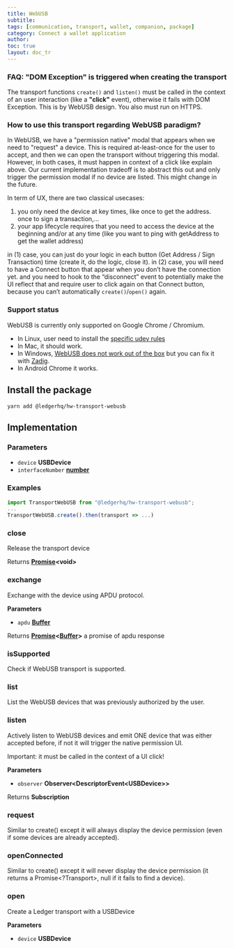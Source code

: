 ```yaml
---
title: WebUSB
subtitle:
tags: [communication, transport, wallet, companion, package]
category: Connect a wallet application
author:
toc: true
layout: doc_tr
---
```




### FAQ: "DOM Exception" is triggered when creating the transport

The transport functions `create()` and `listen()` must be called in the context of an user interaction (like a **"click"** event), otherwise it fails with DOM Exception. This is by WebUSB design. You also must run on HTTPS.

### How to use this transport regarding WebUSB paradigm?

In WebUSB, we have a "permission native" modal that appears when we need to "request" a device. This is required at-least-once for the user to accept, and then we can open the transport without triggering this modal. However, in both cases, it must happen in context of a click like explain above. Our current implementation tradeoff is to abstract this out and only trigger the permission modal if no device are listed. This might change in the future.

In term of UX, there are two classical usecases:

1.  you only need the device at key times, like once to get the address. once to sign a transaction,...
2.  your app lifecycle requires that you need to access the device at the beginning and/or at any time (like you want to ping with getAddress to get the wallet address)

in (1) case, you can just do your logic in each button (Get Address / Sign Transaction) time (create it, do the logic, close it).
in (2) case, you will need to have a Connect button that appear when you don’t have the connection yet. and you need to hook to the “disconnect” event to potentially make the UI reflect that and require user to click again on that Connect button, because you can’t automatically `create()`/`open()` again.

### Support status

WebUSB is currently only supported on Google Chrome / Chromium.

-   In Linux, user need to install the [specific udev rules](https://raw.githubusercontent.com/LedgerHQ/udev-rules/master/add_udev_rules.sh)
-   In Mac, it should work.
-   In Windows, [WebUSB does not work out of the box](https://github.com/WICG/webusb/issues/143) but you can fix it with [Zadig](https://zadig.akeo.ie/).
-   In Android Chrome it works.

## Install the package

`yarn add @ledgerhq/hw-transport-webusb`

## Implementation


### Parameters

-   `device` **USBDevice**
-   `interfaceNumber` **[number](https://developer.mozilla.org/docs/Web/JavaScript/Reference/Global_Objects/Number)**

### Examples

```js
import TransportWebUSB from "@ledgerhq/hw-transport-webusb";
...
TransportWebUSB.create().then(transport => ...)
```

### close

Release the transport device

Returns **[Promise](https://developer.mozilla.org/docs/Web/JavaScript/Reference/Global_Objects/Promise)&lt;void>**

### exchange

Exchange with the device using APDU protocol.

**Parameters**

-   `apdu` **[Buffer](https://nodejs.org/api/buffer.html)**

Returns **[Promise](https://developer.mozilla.org/docs/Web/JavaScript/Reference/Global_Objects/Promise)&lt;[Buffer](https://nodejs.org/api/buffer.html)>** a promise of apdu response

### isSupported

Check if WebUSB transport is supported.

### list

List the WebUSB devices that was previously authorized by the user.

### listen

Actively listen to WebUSB devices and emit ONE device
that was either accepted before, if not it will trigger the native permission UI.

Important: it must be called in the context of a UI click!

**Parameters**

-   `observer` **Observer&lt;DescriptorEvent&lt;USBDevice>>**

Returns **Subscription**

### request

Similar to create() except it will always display the device permission (even if some devices are already accepted).

### openConnected

Similar to create() except it will never display the device permission (it returns a Promise&lt;?Transport>, null if it fails to find a device).

### open

Create a Ledger transport with a USBDevice

**Parameters**

-   `device` **USBDevice**
